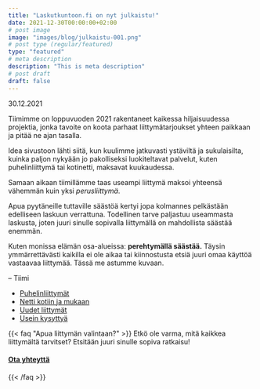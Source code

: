 ```yaml
---
title: "Laskutkuntoon.fi on nyt julkaistu!"
date: 2021-12-30T00:00:00+02:00
# post image
image: "images/blog/julkaistu-001.png"
# post type (regular/featured)
type: "featured"
# meta description
description: "This is meta description"
# post draft
draft: false
---
```


30.12.2021

Tiimimme on loppuvuoden 2021 rakentaneet kaikessa hiljaisuudessa projektia, jonka tavoite on koota parhaat liittymätarjoukset yhteen paikkaan ja pitää ne ajan tasalla.

Idea sivustoon lähti siitä, kun kuulimme jatkuvasti ystäviltä ja sukulaisilta, kuinka paljon nykyään jo pakolliseksi luokiteltavat palvelut, kuten puhelinliittymä tai kotinetti, maksavat kuukaudessa.

Samaan aikaan tiimillämme taas useampi liittymä maksoi yhteensä vähemmän kuin yksi *perusliittymä*.

Apua pyytäneille tuttaville säästöä kertyi jopa kolmannes pelkästään edelliseen laskuun verrattuna. Todellinen tarve paljastuu useammasta laskusta, joten juuri sinulle sopivalla liittymällä on mahdollista säästää enemmän.

Kuten monissa elämän osa-alueissa: **perehtymällä säästää.** Täysin ymmärrettävästi kaikilla ei ole aikaa tai kiinnostusta etsiä juuri omaa käyttöä vastaavaa liittymää. Tässä me astumme kuvaan.

– Tiimi

* [Puhelinliittymät](/liittymat/puhelin)
* [Netti kotiin ja mukaan](/liittymat/netti)
* [Uudet liittymät](/liittymat/uusi-liittyma)
* [Usein kysyttyä](/ukk)

{{< faq "Apua liittymän valintaan?" >}}
Etkö ole varma, mitä kaikkea liittymältä tarvitset? Etsitään juuri sinulle sopiva ratkaisu!

#### [Ota yhteyttä <i class="fas fa-arrow-right"></i>](/ota-yhteytta)
{{< /faq >}}

